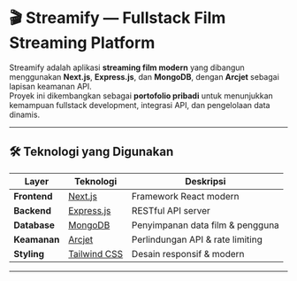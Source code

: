 # 🎬 Streamify — Fullstack Film Streaming Platform

Streamify adalah aplikasi **streaming film modern** yang dibangun menggunakan **Next.js**, **Express.js**, dan **MongoDB**, dengan **Arcjet** sebagai lapisan keamanan API.  
Proyek ini dikembangkan sebagai **portofolio pribadi** untuk menunjukkan kemampuan fullstack development, integrasi API, dan pengelolaan data dinamis.

---

## 🛠️ Teknologi yang Digunakan

| Layer | Teknologi | Deskripsi |
|-------|------------|-----------|
| **Frontend** | [Next.js](https://nextjs.org) | Framework React modern |
| **Backend** | [Express.js](https://expressjs.com) | RESTful API server |
| **Database** | [MongoDB](https://mongodb.com) | Penyimpanan data film & pengguna |
| **Keamanan** | [Arcjet](https://arcjet.com) | Perlindungan API & rate limiting |
| **Styling** | [Tailwind CSS](https://tailwindcss.com) | Desain responsif & modern |

---
